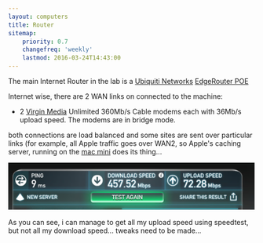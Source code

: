 ```yaml
---
layout: computers
title: Router
sitemap:
    priority: 0.7
    changefreq: 'weekly'
    lastmod: 2016-03-24T14:43:00
---
```

The main Internet Router in the lab is a [Ubiquiti Networks][1] [EdgeRouter POE][2]

Internet wise, there are 2 WAN links on connected to the machine:

* 2 [Virgin Media][3] Unlimited 360Mb/s Cable modems each with 36Mb/s upload speed. The modems are in bridge mode.

both connections are load balanced and some sites are sent over particular links (for example, all Apple traffic goes over WAN2, so Apple's caching server, running on the [mac mini][4] does its thing...

![speed test result](/post_images/20160329-speedtest.png)

As you can see, i can manage to get all my upload speed using speedtest, but not all my download speed... tweaks need to be made...

[1]: http://www.ubnt.com
[2]: https://www.ubnt.com/edgemax/edgerouter-poe/
[3]: http://www.virginmedia.ie
[4]: /Computers/macmini.html
